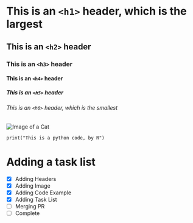 # This is an `<h1>` header, which is the largest
## This is an `<h2>` header
### This is an `<h3>` header
#### This is an `<h4>` header
##### This is an `<h5>` header
###### This is an `<h6>` header, which is the smallest

![Image of a Cat]([https://octodex.github.com/images/yaktocat.png](https://images.app.goo.gl/mg2i4mhbUAhpCmPs9)https://images.app.goo.gl/mg2i4mhbUAhpCmPs9)

```
print("This is a python code, by R")
```
# Adding a task list
- [x] Adding Headers
- [x] Adding Image
- [x] Adding Code Example
- [x] Adding Task List
- [ ] Merging PR
- [ ] Complete
